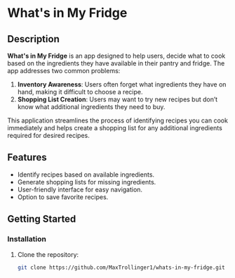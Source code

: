 # What's in My Fridge

## Description

**What's in My Fridge** is an app designed to help users, decide what to cook based on the ingredients they have available in their pantry and fridge. The app addresses two common problems:

1. **Inventory Awareness**: Users often forget what ingredients they have on hand, making it difficult to choose a recipe.
2. **Shopping List Creation**: Users may want to try new recipes but don’t know what additional ingredients they need to buy.

This application streamlines the process of identifying recipes you can cook immediately and helps create a shopping list for any additional ingredients required for desired recipes.

## Features

- Identify recipes based on available ingredients.
- Generate shopping lists for missing ingredients.
- User-friendly interface for easy navigation.
- Option to save favorite recipes.

## Getting Started

### Installation

1. Clone the repository:
   ```bash
   git clone https://github.com/MaxTrollinger1/whats-in-my-fridge.git
